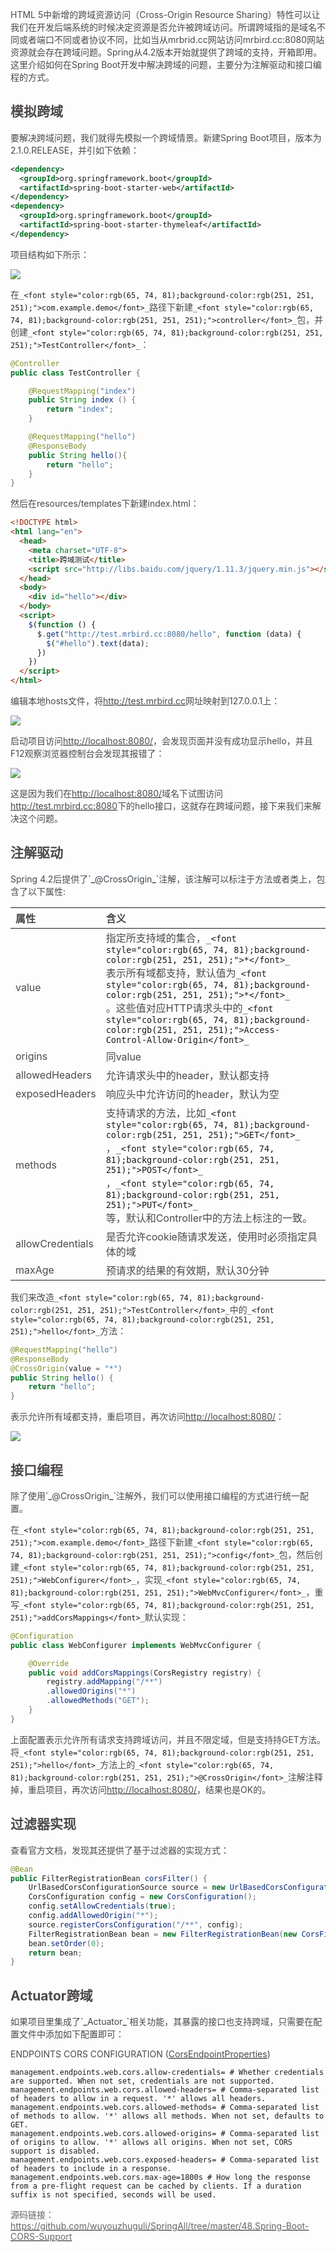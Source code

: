 <font style="color:rgb(76, 73, 72);">HTML 5中新增的跨域资源访问（Cross-Origin Resource Sharing）特性可以让我们在开发后端系统的时候决定资源是否允许被跨域访问。所谓跨域指的是域名不同或者端口不同或者协议不同，比如当从mrbrid.cc网站访问mrbird.cc:8080网站资源就会存在跨域问题。Spring从4.2版本开始就提供了跨域的支持，开箱即用。这里介绍如何在Spring Boot开发中解决跨域的问题，主要分为注解驱动和接口编程的方式。</font>

<h2 id="模拟跨域"><font style="color:rgb(76, 73, 72);">模拟跨域</font></h2>
<font style="color:rgb(76, 73, 72);">要解决跨域问题，我们就得先模拟一个跨域情景。新建Spring Boot项目，版本为2.1.0.RELEASE，并引如下依赖：</font>

```xml
<dependency>
  <groupId>org.springframework.boot</groupId>
  <artifactId>spring-boot-starter-web</artifactId>
</dependency>
<dependency>
  <groupId>org.springframework.boot</groupId>
  <artifactId>spring-boot-starter-thymeleaf</artifactId>
</dependency>
```

<font style="color:rgb(76, 73, 72);">项目结构如下所示：</font>

![](https://cdn.nlark.com/yuque/0/2024/png/48200602/1734713429434-413f235b-236d-4f41-8964-d37dbce44382.png)

<font style="color:rgb(76, 73, 72);">在</font>`_<font style="color:rgb(65, 74, 81);background-color:rgb(251, 251, 251);">com.example.demo</font>_`<font style="color:rgb(76, 73, 72);">路径下新建</font>`_<font style="color:rgb(65, 74, 81);background-color:rgb(251, 251, 251);">controller</font>_`<font style="color:rgb(76, 73, 72);">包，并创建</font>`_<font style="color:rgb(65, 74, 81);background-color:rgb(251, 251, 251);">TestController</font>_`<font style="color:rgb(76, 73, 72);">：</font>

```java
@Controller
public class TestController {

    @RequestMapping("index")
    public String index () {
        return "index";
    }

    @RequestMapping("hello")
    @ResponseBody
    public String hello(){
        return "hello";
    }
}
```

<font style="color:rgb(76, 73, 72);">然后在resources/templates下新建index.html：</font>

```html
<!DOCTYPE html>
<html lang="en">
  <head>
    <meta charset="UTF-8">
    <title>跨域测试</title>
    <script src="http://libs.baidu.com/jquery/1.11.3/jquery.min.js"></script>
  </head>
  <body>
    <div id="hello"></div>
  </body>
  <script>
    $(function () {
      $.get("http://test.mrbird.cc:8080/hello", function (data) {
        $("#hello").text(data);
      })
    })
  </script>
</html>
```

<font style="color:rgb(76, 73, 72);">编辑本地hosts文件，将</font>[<font style="color:rgb(76, 73, 72);">http://test.mrbird.cc</font>](http://test.mrbird.cc/)<font style="color:rgb(76, 73, 72);">网址映射到127.0.0.1上：</font>

![](https://cdn.nlark.com/yuque/0/2024/png/48200602/1734713429438-4be3fc05-3ad5-4a95-8143-10880a7edd05.png)

<font style="color:rgb(76, 73, 72);">启动项目访问</font>[<font style="color:rgb(76, 73, 72);">http://localhost:8080/</font>](http://localhost:8080/)<font style="color:rgb(76, 73, 72);">，会发现页面并没有成功显示hello，并且F12观察浏览器控制台会发现其报错了：</font>

![](https://cdn.nlark.com/yuque/0/2024/png/48200602/1734713429442-872c3fe1-4ec6-419c-9fad-db2a8b588172.png)

<font style="color:rgb(76, 73, 72);">这是因为我们在</font>[<font style="color:rgb(76, 73, 72);">http://localhost:8080/</font>](http://localhost:8080/)<font style="color:rgb(76, 73, 72);">域名下试图访问</font>[<font style="color:rgb(76, 73, 72);">http://test.mrbird.cc:8080</font>](http://test.mrbird.cc:8080/)<font style="color:rgb(76, 73, 72);">下的hello接口，这就存在跨域问题，接下来我们来解决这个问题。</font>

<h2 id="注解驱动"><font style="color:rgb(76, 73, 72);">注解驱动</font></h2>
<font style="color:rgb(76, 73, 72);">Spring 4.2后提供了</font>`_<font style="color:rgb(65, 74, 81);background-color:rgb(251, 251, 251);">@CrossOrigin</font>_`<font style="color:rgb(76, 73, 72);">注解，该注解可以标注于方法或者类上，包含了以下属性:</font>

| **<font style="color:rgb(76, 73, 72);">属性</font>** | **<font style="color:rgb(76, 73, 72);">含义</font>** |
| :--- | :--- |
| <font style="color:rgb(76, 73, 72);">value</font> | <font style="color:rgb(76, 73, 72);">指定所支持域的集合，</font>`_<font style="color:rgb(65, 74, 81);background-color:rgb(251, 251, 251);">*</font>_`<br/><font style="color:rgb(76, 73, 72);">表示所有域都支持，默认值为</font>`_<font style="color:rgb(65, 74, 81);background-color:rgb(251, 251, 251);">*</font>_`<br/><font style="color:rgb(76, 73, 72);">。这些值对应HTTP请求头中的</font>`_<font style="color:rgb(65, 74, 81);background-color:rgb(251, 251, 251);">Access-Control-Allow-Origin</font>_` |
| <font style="color:rgb(76, 73, 72);">origins</font> | <font style="color:rgb(76, 73, 72);">同value</font> |
| <font style="color:rgb(76, 73, 72);">allowedHeaders</font> | <font style="color:rgb(76, 73, 72);">允许请求头中的header，默认都支持</font> |
| <font style="color:rgb(76, 73, 72);">exposedHeaders</font> | <font style="color:rgb(76, 73, 72);">响应头中允许访问的header，默认为空</font> |
| <font style="color:rgb(76, 73, 72);">methods</font> | <font style="color:rgb(76, 73, 72);">支持请求的方法，比如</font>`_<font style="color:rgb(65, 74, 81);background-color:rgb(251, 251, 251);">GET</font>_`<br/><font style="color:rgb(76, 73, 72);">，</font>`_<font style="color:rgb(65, 74, 81);background-color:rgb(251, 251, 251);">POST</font>_`<br/><font style="color:rgb(76, 73, 72);">，</font>`_<font style="color:rgb(65, 74, 81);background-color:rgb(251, 251, 251);">PUT</font>_`<br/><font style="color:rgb(76, 73, 72);">等，默认和Controller中的方法上标注的一致。</font> |
| <font style="color:rgb(76, 73, 72);">allowCredentials</font> | <font style="color:rgb(76, 73, 72);">是否允许cookie随请求发送，使用时必须指定具体的域</font> |
| <font style="color:rgb(76, 73, 72);">maxAge</font> | <font style="color:rgb(76, 73, 72);">预请求的结果的有效期，默认30分钟</font> |


<font style="color:rgb(76, 73, 72);">我们来改造</font>`_<font style="color:rgb(65, 74, 81);background-color:rgb(251, 251, 251);">TestController</font>_`<font style="color:rgb(76, 73, 72);">中的</font>`_<font style="color:rgb(65, 74, 81);background-color:rgb(251, 251, 251);">hello</font>_`<font style="color:rgb(76, 73, 72);">方法：</font>

```java
@RequestMapping("hello")
@ResponseBody
@CrossOrigin(value = "*")
public String hello() {
    return "hello";
}
```

<font style="color:rgb(76, 73, 72);">表示允许所有域都支持，重启项目，再次访问</font>[<font style="color:rgb(76, 73, 72);">http://localhost:8080/</font>](http://localhost:8080/)<font style="color:rgb(76, 73, 72);">：</font>

![](https://cdn.nlark.com/yuque/0/2024/png/48200602/1734713429820-851ced03-56ff-4337-ae0e-92191ef54a76.png)

<h2 id="接口编程"><font style="color:rgb(76, 73, 72);">接口编程</font></h2>
<font style="color:rgb(76, 73, 72);">除了使用</font>`_<font style="color:rgb(65, 74, 81);background-color:rgb(251, 251, 251);">@CrossOrigin</font>_`<font style="color:rgb(76, 73, 72);">注解外，我们可以使用接口编程的方式进行统一配置。</font>

<font style="color:rgb(76, 73, 72);">在</font>`_<font style="color:rgb(65, 74, 81);background-color:rgb(251, 251, 251);">com.example.demo</font>_`<font style="color:rgb(76, 73, 72);">路径下新建</font>`_<font style="color:rgb(65, 74, 81);background-color:rgb(251, 251, 251);">config</font>_`<font style="color:rgb(76, 73, 72);">包，然后创建</font>`_<font style="color:rgb(65, 74, 81);background-color:rgb(251, 251, 251);">WebConfigurer</font>_`<font style="color:rgb(76, 73, 72);">，实现</font>`_<font style="color:rgb(65, 74, 81);background-color:rgb(251, 251, 251);">WebMvcConfigurer</font>_`<font style="color:rgb(76, 73, 72);">，重写</font>`_<font style="color:rgb(65, 74, 81);background-color:rgb(251, 251, 251);">addCorsMappings</font>_`<font style="color:rgb(76, 73, 72);">默认实现：</font>

```java
@Configuration
public class WebConfigurer implements WebMvcConfigurer {

    @Override
    public void addCorsMappings(CorsRegistry registry) {
        registry.addMapping("/**")
        .allowedOrigins("*")
        .allowedMethods("GET");
    }
}
```

<font style="color:rgb(76, 73, 72);">上面配置表示允许所有请求支持跨域访问，并且不限定域，但是支持持GET方法。将</font>`_<font style="color:rgb(65, 74, 81);background-color:rgb(251, 251, 251);">hello</font>_`<font style="color:rgb(76, 73, 72);">方法上的</font>`_<font style="color:rgb(65, 74, 81);background-color:rgb(251, 251, 251);">@CrossOrigin</font>_`<font style="color:rgb(76, 73, 72);">注解注释掉，重启项目，再次访问</font>[<font style="color:rgb(76, 73, 72);">http://localhost:8080/</font>](http://localhost:8080/)<font style="color:rgb(76, 73, 72);">，结果也是OK的。</font>

<h2 id="过滤器实现"><font style="color:rgb(76, 73, 72);">过滤器实现</font></h2>
<font style="color:rgb(76, 73, 72);">查看官方文档，发现其还提供了基于过滤器的实现方式：</font>

```java
@Bean
public FilterRegistrationBean corsFilter() {
    UrlBasedCorsConfigurationSource source = new UrlBasedCorsConfigurationSource();
    CorsConfiguration config = new CorsConfiguration();
    config.setAllowCredentials(true);
    config.addAllowedOrigin("*");
    source.registerCorsConfiguration("/**", config);
    FilterRegistrationBean bean = new FilterRegistrationBean(new CorsFilter(source));
    bean.setOrder(0);
    return bean;
}
```

<h2 id="Actuator跨域"><font style="color:rgb(76, 73, 72);">Actuator跨域</font></h2>
<font style="color:rgb(76, 73, 72);">如果项目里集成了</font>`_<font style="color:rgb(65, 74, 81);background-color:rgb(251, 251, 251);">Actuator</font>_`<font style="color:rgb(76, 73, 72);">相关功能，其暴露的接口也支持跨域，只需要在配置文件中添加如下配置即可：</font>

<font style="color:rgb(76, 73, 72);">ENDPOINTS CORS CONFIGURATION (</font>[<font style="color:rgb(76, 73, 72);">CorsEndpointProperties</font>](https://github.com/spring-projects/spring-boot/blob/v2.1.0.RELEASE/spring-boot-project/spring-boot-actuator-autoconfigure/src/main/java/org/springframework/boot/actuate/autoconfigure/endpoint/web/CorsEndpointProperties.java)<font style="color:rgb(76, 73, 72);">)</font>

```properties
management.endpoints.web.cors.allow-credentials= # Whether credentials are supported. When not set, credentials are not supported.
management.endpoints.web.cors.allowed-headers= # Comma-separated list of headers to allow in a request. '*' allows all headers.
management.endpoints.web.cors.allowed-methods= # Comma-separated list of methods to allow. '*' allows all methods. When not set, defaults to GET.
management.endpoints.web.cors.allowed-origins= # Comma-separated list of origins to allow. '*' allows all origins. When not set, CORS support is disabled.
management.endpoints.web.cors.exposed-headers= # Comma-separated list of headers to include in a response.
management.endpoints.web.cors.max-age=1800s # How long the response from a pre-flight request can be cached by clients. If a duration suffix is not specified, seconds will be used.
```

<font style="color:rgb(102, 102, 102);">源码链接：</font>[<font style="color:rgb(102, 102, 102);">https://github.com/wuyouzhuguli/SpringAll/tree/master/48.Spring-Boot-CORS-Support</font>](https://github.com/wuyouzhuguli/SpringAll/tree/master/48.Spring-Boot-CORS-Support)

